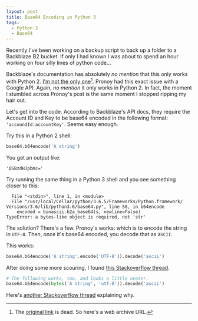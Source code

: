 ```yaml
---
layout: post
title: Base64 Encoding in Python 3
tags: 
  - Python 3
  - Base64
---
```


Recently I've been working on a backup script to back up a folder to a
Backblaze B2 bucket. If only I had known I was about to spend an hour
working on four silly lines of python code...

Backblaze's documentation has absolutely *no mention* that this only
works with Python 2. [I'm not the only one][0][^1]. Pronoy had this
exact
issue with a Google API. Again, *no mention* it only works in Python 2.
In fact, the moment I stumbled across Pronoy's post is the same moment I
stopped ripping my hair out.

[0]:https://web.archive.org/web/20181211020351/https://www.pronoy.in/2016/10/20/python-3-5-x-base64-encoding-3/

Let's get into the code. According to Backblaze's API docs, they require
the Account ID and Key to be base64 encoded in the following format: 
`'accoundId:accountKey'`. Seems easy enough.

Try this in a Python 2 shell:

```python
base64.b64encode('A string')
```
    
You get an output like:

```
'QSBzdHJpbmc='
```
    
Try running the same thing in a Python 3 shell and you see something
closer to this:

      File "<stdin>", line 1, in <module>
      File "/usr/local/Cellar/python/3.6.5/Frameworks/Python.framework/ Versions/3.6/lib/python3.6/base64.py", line 58, in b64encode 
        encoded = binascii.b2a_base64(s, newline=False)
    TypeError: a bytes-like object is required, not 'str'
    
The solution? There's a few. Pronoy's works: which is to encode the
string in `UTF-8`. Then, once it's base64 encoded, you decode that as
`ASCII`.

This works:

```python
base64.b64encode('A string'.encode('UTF-8')).decode('ascii')
```

After doing some more scouring, I found [this Stackoverflow thread][1].

```python
# The following works, too, and looks a little neater.
base64.b64encode(bytes('A string', 'utf-8')).decode('ascii')
```

Here's [another Stackoverflow thread][2] explaining why.

[1]: https://stackoverflow.com/questions/40454177/how-to-encode-a-string-with-base64-in-python-3-and-remove-the-new-lines
[2]: https://stackoverflow.com/questions/8908287/why-do-i-need-b-to-encode-a-python-string-with-base64

[^1]:The [original link](https://www.pronoy.in/2016/10/20/python-3-5-x-base64-encoding-3/)
is dead. So here's a web archive URL.
